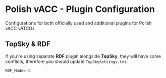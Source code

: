 # Polish vACC - Plugin Configuration

Configurations for both officially used and additional plugins for Polish vACC vATCOs

## TopSky & RDF 

If you're using separate **RDF** plugin alongside **TopSky**, they will have some conflicts, therefore you should update `TopSkySettings.txt`:

```
RDF_Mode=-1
```